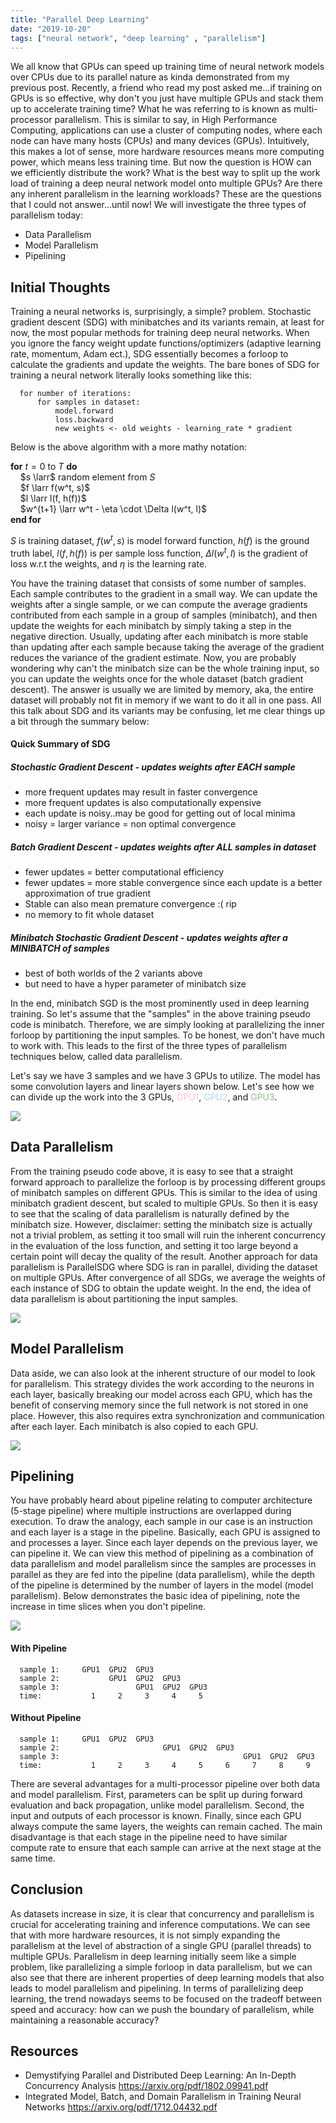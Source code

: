 ```yaml
---
title: "Parallel Deep Learning"
date: "2019-10-20"
tags: ["neural network", "deep learning" , "parallelism"]
---
```


We all know that GPUs can speed up training time of neural network models over CPUs due to its parallel nature as kinda demonstrated from my previous post. Recently, a friend who read my post asked me...if training on GPUs is so effective, why don't you just have multiple GPUs and stack them up to accelerate training time? What he was referring to is known as multi-processor parallelism. This is similar to say, in High Performance Computing, applications can use a cluster of computing nodes, where each node can have many hosts (CPUs) and many devices (GPUs). Intuitively, this makes a lot of sense, more hardware resources means more computing power, which means less training time. But now the question is HOW can we efficiently distribute the work? What is the best way to split up the work load of training a deep neural network model onto multiple GPUs? Are there any inherent parallelism in the learning workloads? These are the questions that I could not answer...until now! We will investigate the three types of parallelism today:

* Data Parallelism
* Model Parallelism
* Pipelining

## Initial Thoughts

Training a neural networks is, surprisingly, a simple? problem. Stochastic gradient descent (SDG) with minibatches and its variants remain, at least for now, the most popular methods for training deep neural networks. When you ignore the fancy weight update functions/optimizers (adaptive learning rate, momentum, Adam ect.), SDG essentially becomes a forloop to calculate the gradients and update the weights. The bare bones of SDG for training a neural network literally looks something like this:

      for number of iterations:
          for samples in dataset:
              model.forward
              loss.backward
              new weights <- old weights - learning_rate * gradient

Below is the above algorithm with a more mathy notation:

__for__ $t = 0$ to $T$ __do__  
  &nbsp; &nbsp;  $s \larr$ random element from $S$  
  &nbsp; &nbsp;  $f \larr f(w^t, s)$  
  &nbsp; &nbsp;  $l \larr l(f, h(f))$  
  &nbsp; &nbsp;  $w^{t+1} \larr w^t - \eta \cdot \Delta l(w^t, l)$  
__end for__

$S$ is training dataset, $f(w^t, s)$ is model forward function, $h(f)$ is the ground truth label, $l(f, h(f))$ is per sample loss function, $\Delta l(w^t, l)$ is the gradient of loss w.r.t the weights, and $\eta$ is the learning rate.


You have the training dataset that consists of some number of samples. Each sample contributes to the gradient in a small way. We can update the weights after a single sample, or we can compute the average gradients contributed from each sample in a group of samples (minibatch), and then update the weights for each minibatch by simply taking a step in the negative direction. Usually, updating after each minibatch is more stable than updating after each sample because taking the average of the gradient reduces the variance of the gradient estimate. Now, you are probably wondering why can't the minibatch size can be the whole training input, so you can update the weights once for the whole dataset (batch gradient descent). The answer is usually we are limited by memory, aka, the entire dataset will probably not fit in memory if we want to do it all in one pass. All this talk about SDG and its variants may be confusing, let me clear things up a bit through the summary below:

#### Quick Summary of SDG

##### Stochastic Gradient Descent - updates weights after EACH sample
* more frequent updates may result in faster convergence
* more frequent updates is also computationally expensive
* each update is noisy..may be good for getting out of local minima
* noisy = larger variance = non optimal convergence

##### Batch Gradient Descent - updates weights after ALL samples in dataset
* fewer updates = better computational efficiency
* fewer updates = more stable convergence since each update is a better approximation of true gradient
* Stable can also mean premature convergence :( rip
* no memory to fit whole dataset

##### Minibatch Stochastic Gradient Descent - updates weights after a MINIBATCH of samples
* best of both worlds of the 2 variants above
* but need to have a hyper parameter of minibatch size

In the end, minibatch SGD is the most prominently used in deep learning training. So let's assume that the "samples" in the above training pseudo code is minibatch. Therefore, we are simply looking at parallelizing the inner forloop by partitioning the input samples. To be honest, we don't have much to work with. This leads to the first of the three types of parallelism techniques below, called data parallelism.

Let's say we have 3 samples and we have 3 GPUs to utilize. The model has some convolution layers and linear layers shown below. Let's see how we can divide up the work into the 3 GPUs, <span style="color:pink">GPU1</span>, <span style="color:LightBlue">GPU2</span>, and <span style="color:DarkSeaGreen">GPU3</span>.

![](./not.jpg)

## Data Parallelism

From the training pseudo code above, it is easy to see that a straight forward approach to parallelize the forloop is by processing different groups of minibatch samples on different GPUs. This is similar to the idea of using minibatch gradient descent, but scaled to multiple GPUs. So then it is easy to see that the scaling of data parallelism is naturally defined by the minibatch size. However, disclaimer: setting the minibatch size is actually not a trivial problem, as setting it too small will ruin the inherent concurrency in the evaluation of the loss function, and setting it too large beyond a certain point will decay the quality of the result. Another approach for data parallelism is ParallelSDG where SDG is ran in parallel, dividing the dataset on multiple GPUs. After convergence of all SDGs, we average the weights of each instance of SDG to obtain the update weight. In the end, the idea of data parallelism is about partitioning the input samples.

![](./d.jpg)


## Model Parallelism

Data aside, we can also look at the inherent structure of our model to look for parallelism. This strategy divides the work according to the neurons in each layer, basically breaking our model across each GPU, which has the benefit of conserving memory since the full network is not stored in one place. However, this also requires extra synchronization and communication after each layer. Each minibatch is also copied to each GPU.

![](./model.jpg)

## Pipelining

You have probably heard about pipeline relating to computer architecture (5-stage pipeline) where multiple instructions are overlapped during execution. To draw the analogy, each sample in our case is an instruction and each layer is a stage in the pipeline. Basically, each GPU is assigned to and processes a layer. Since each layer depends on the previous layer, we can pipeline it. We can view this method of pipelining as a combination of data parallelism and model parallelism since the samples are processes in parallel as they are fed into the pipeline (data parallelism), while the depth of the pipeline is determined by the number of layers in the model (model parallelism). Below demonstrates the basic idea of pipelining, note the increase in time slices when you don't pipeline.

![](./pipe.jpg)

#### With Pipeline

      sample 1:     GPU1  GPU2  GPU3
      sample 2:           GPU1  GPU2  GPU3
      sample 3:                 GPU1  GPU2  GPU3
      time:           1     2     3     4     5

#### Without Pipeline

      sample 1:     GPU1  GPU2  GPU3
      sample 2:                       GPU1  GPU2  GPU3
      sample 3:                                         GPU1  GPU2  GPU3
      time:           1     2     3     4     5     6     7     8     9

There are several advantages for a multi-processor pipeline over both data and model parallelism. First, parameters can be split up during forward evaluation and back propagation, unlike model parallelism. Second, the input and outputs of each processor is known. Finally, since each GPU always compute the same layers, the weights can remain cached. The main disadvantage is that each stage in the pipeline need to have similar compute rate to ensure that each sample can arrive at the next stage at the same time.

## Conclusion

As datasets increase in size, it is clear that concurrency and parallelism is crucial for accelerating training and inference computations. We can see that with more hardware resources, it is not simply expanding the parallelism at the level of abstraction of a single GPU (parallel threads) to multiple GPUs. Parallelism in deep learning initially seem like a simple problem, like parallelizing a simple forloop in data parallelism, but we can also see that there are inherent properties of deep learning models that also leads to model parallelism and pipelining. In terms of parallelizing deep learning, the trend nowadays seems to be focused on the tradeoff between speed and accuracy: how can we push the boundary of parallelism, while maintaining a reasonable accuracy?

## Resources

* Demystifying Parallel and Distributed Deep Learning: An
In-Depth Concurrency Analysis https://arxiv.org/pdf/1802.09941.pdf
* Integrated Model, Batch, and Domain Parallelism in Training
Neural Networks https://arxiv.org/pdf/1712.04432.pdf
